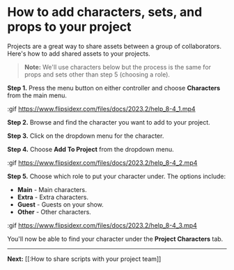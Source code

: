 # How to add characters, sets, and props to your project

Projects are a great way to share assets between a group of collaborators. Here's how to add shared assets to your projects.

> **Note:** We'll use characters below but the process is the same for props and sets other than step 5 (choosing a role).

**Step 1.** Press the menu button on either controller and choose **Characters** from the main menu.

:gif https://www.flipsidexr.com/files/docs/2023.2/help_8-4_1.mp4

**Step 2.** Browse and find the character you want to add to your project.

**Step 3.** Click on the dropdown menu for the character.

**Step 4.** Choose **Add To Project** from the dropdown menu.

:gif https://www.flipsidexr.com/files/docs/2023.2/help_8-4_2.mp4

**Step 5.** Choose which role to put your character under. The options include:

- **Main** - Main characters.
- **Extra** - Extra characters.
- **Guest** - Guests on your show.
- **Other** - Other characters.

:gif https://www.flipsidexr.com/files/docs/2023.2/help_8-4_3.mp4

You'll now be able to find your character under the **Project Characters** tab.

---

**Next:** [[:How to share scripts with your project team]]

